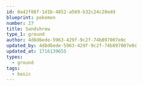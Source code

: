 ```yaml
---
id: 0a42f08f-1d1b-4852-a569-b32c24c28edd
blueprint: pokemon
number: 27
title: Sandshrew
type_1: ground
author: 4d8d6ede-5963-429f-9c2f-74b897007e0c
updated_by: 4d8d6ede-5963-429f-9c2f-74b897007e0c
updated_at: 1716139655
types:
  - ground
tags:
  - basic
---
```

